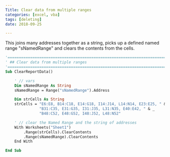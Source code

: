 ```yaml
---
Title: Clear data from multiple ranges
categories: [excel, vba]
tags: [deleting]
date: 2018-09-25

---
```


This joins many addresses together as a string, picks up a defined named range "sNamedRange" and clears the contents from the cells.

```vb
'==================================================================================================
' ## Clear data from multiple ranges
'==================================================================================================
Sub ClearReportData()

    ' // vars
    Dim sNamedRange As String
    sNamedRange = Range("sNamedRange").Address

    Dim strCells As String
    strCells = "E6:E8, B14:C18, E14:G18, I14:J14, L14:N14, E23:E25, " & _
               "B31:C35, E31:G35, I31:J35, L31:N35, E40:E42, " & _
               "B48:C52, E48:G52, I48:J52, L48:N52"

    ' // clear the Named Range and the string of addresses
    With Worksheets("Sheet1")
        .Range(strCells).ClearContents
        .Range(sNamedRange).ClearContents
    End With

End Sub

```
